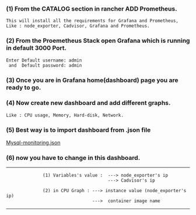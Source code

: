 ### (1) From the CATALOG section in rancher ADD Prometheus.
```
This will install all the requirements for Grafana and Prometheus, 
Like : node_exporter, Cadvisor, Grafana and Prometheus.
```
### (2) From the Proemetheus Stack open Grafana which is running in default 3000 Port.
```
Enter Default username: admin
 and  Default password: admin
```
### (3) Once you are in Grafana home(dashboard) page you are ready to go.
### (4) Now create new dashboard and add different graphs. 
```
Like : CPU usage, Memory, Hard-disk, Network. 
```
### (5) Best way is to import dashboard from .json file 


   [Mysql-monitoring.json](https://github.com/FlowzPlatform/documentation/blob/master/Flowz_Grafana_Dashboard/MY-SQL%20monitoring-1530192869956.json)


### (6) now you have to change in this dashboard.

*** 
```
              (1) Variables's value :  ---> node_exporter's ip
                                       ---> Cadvisor's ip
                                       
              (2) in CPU Graph : ---> instance value (node_exporter's ip)
                                 --->  container image name
```
***                         
                         
